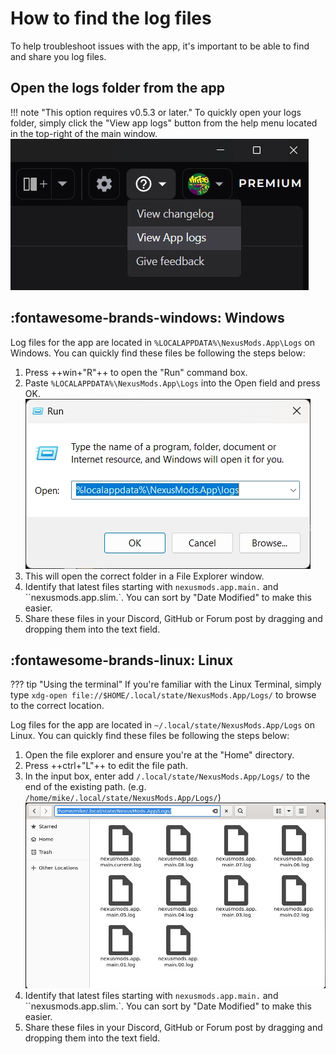 # How to find the log files

To help troubleshoot issues with the app, it's important to be able to find and share you log files. 

## Open the logs folder from the app
!!! note "This option requires v0.5.3 or later."
To quickly open your logs folder, simply click the "View app logs" button from the help menu located in the top-right of the main window. 
![The top-right corner of the main window with the help menu expanded.](../images/0.6.0/OpenAppLogsButton.webp)

## :fontawesome-brands-windows: Windows
Log files for the app are located in `%LOCALAPPDATA%\NexusMods.App\Logs` on Windows. You can quickly find these files be following the steps below:

1. Press ++win+"R"++ to open the "Run" command box.
2. Paste `%LOCALAPPDATA%\NexusMods.App\Logs` into the Open field and press OK.
![The Run dialogue in Windows pre-filled with %LOCALAPPDATA%\NexusMods.App\Logs](../images/RunCommandLogsWindows.webp)
3. This will open the correct folder in a File Explorer window.
4. Identify that latest files starting with `nexusmods.app.main.` and ``nexusmods.app.slim.`. You can sort by "Date Modified" to make this easier.
5. Share these files in your Discord, GitHub or Forum post by dragging and dropping them into the text field.


## :fontawesome-brands-linux: Linux
??? tip "Using the terminal"
    If you're familiar with the Linux Terminal, simply type `xdg-open file://$HOME/.local/state/NexusMods.App/Logs/` to browse to the correct location. 

Log files for the app are located in `~/.local/state/NexusMods.App/Logs` on Linux. You can quickly find these files be following the steps below:

1. Open the file explorer and ensure you're at the "Home" directory.
2. Press ++ctrl+"L"++ to edit the file path.
3. In the input box, enter add `/.local/state/NexusMods.App/Logs/` to the end of the existing path. (e.g. `/home/mike/.local/state/NexusMods.App/Logs/`)
![The file explorer in Ubuntu pre-filled with /home/mike/.local/state/NexusMods.App/Logs/](../images/RunCommandLogsLinux.webp)
4. Identify that latest files starting with `nexusmods.app.main.` and ``nexusmods.app.slim.`. You can sort by "Date Modified" to make this easier.
5. Share these files in your Discord, GitHub or Forum post by dragging and dropping them into the text field.
